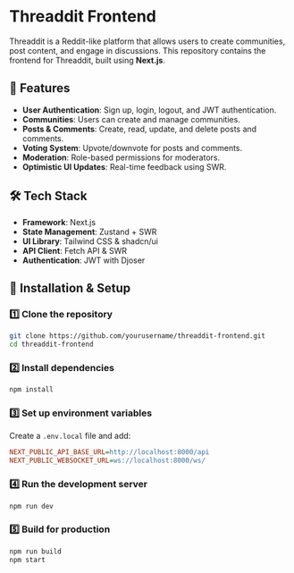 # Threaddit Frontend

Threaddit is a Reddit-like platform that allows users to create communities, post content, and engage in discussions. This repository contains the frontend for Threaddit, built using **Next.js**.

## 🚀 Features
- **User Authentication**: Sign up, login, logout, and JWT authentication.
- **Communities**: Users can create and manage communities.
- **Posts & Comments**: Create, read, update, and delete posts and comments.
- **Voting System**: Upvote/downvote for posts and comments.
- **Moderation**: Role-based permissions for moderators.
- **Optimistic UI Updates**: Real-time feedback using SWR.

## 🛠️ Tech Stack
- **Framework**: Next.js
- **State Management**: Zustand + SWR
- **UI Library**: Tailwind CSS & shadcn/ui
- **API Client**: Fetch API & SWR
- **Authentication**: JWT with Djoser

## 🔧 Installation & Setup
### 1️⃣ Clone the repository
```bash
git clone https://github.com/yourusername/threaddit-frontend.git
cd threaddit-frontend
```

### 2️⃣ Install dependencies
```bash
npm install
```

### 3️⃣ Set up environment variables
Create a `.env.local` file and add:
```ini
NEXT_PUBLIC_API_BASE_URL=http://localhost:8000/api
NEXT_PUBLIC_WEBSOCKET_URL=ws://localhost:8000/ws/
```

### 4️⃣ Run the development server
```bash
npm run dev
```

### 5️⃣ Build for production
```bash
npm run build
npm start
```